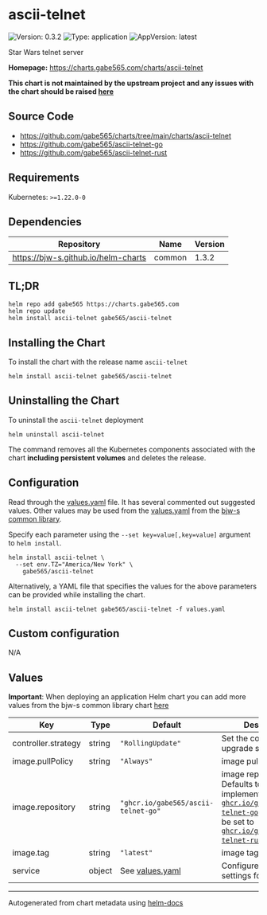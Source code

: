 # ascii-telnet

![Version: 0.3.2](https://img.shields.io/badge/Version-0.3.2-informational?style=flat)
![Type: application](https://img.shields.io/badge/Type-application-informational?style=flat)
![AppVersion: latest](https://img.shields.io/badge/AppVersion-latest-informational?style=flat)

Star Wars telnet server

**Homepage:** <https://charts.gabe565.com/charts/ascii-telnet>

**This chart is not maintained by the upstream project and any issues with the chart should be raised [here](https://github.com/gabe565/charts/issues/new)**

## Source Code

* <https://github.com/gabe565/charts/tree/main/charts/ascii-telnet>
* <https://github.com/gabe565/ascii-telnet-go>
* <https://github.com/gabe565/ascii-telnet-rust>

## Requirements

Kubernetes: `>=1.22.0-0`

## Dependencies

| Repository | Name | Version |
|------------|------|---------|
| <https://bjw-s.github.io/helm-charts> | common | 1.3.2 |

## TL;DR

```console
helm repo add gabe565 https://charts.gabe565.com
helm repo update
helm install ascii-telnet gabe565/ascii-telnet
```

## Installing the Chart

To install the chart with the release name `ascii-telnet`

```console
helm install ascii-telnet gabe565/ascii-telnet
```

## Uninstalling the Chart

To uninstall the `ascii-telnet` deployment

```console
helm uninstall ascii-telnet
```

The command removes all the Kubernetes components associated with the chart **including persistent volumes** and deletes the release.

## Configuration

Read through the [values.yaml](./values.yaml) file. It has several commented out suggested values.
Other values may be used from the [values.yaml](https://github.com/bjw-s/helm-charts/tree/main/charts/library/common/values.yaml) from the [bjw-s common library](https://github.com/bjw-s/helm-charts/tree/main/charts/library/common).

Specify each parameter using the `--set key=value[,key=value]` argument to `helm install`.

```console
helm install ascii-telnet \
  --set env.TZ="America/New York" \
    gabe565/ascii-telnet
```

Alternatively, a YAML file that specifies the values for the above parameters can be provided while installing the chart.

```console
helm install ascii-telnet gabe565/ascii-telnet -f values.yaml
```

## Custom configuration

N/A

## Values

**Important**: When deploying an application Helm chart you can add more values from the bjw-s common library chart [here](https://github.com/bjw-s/helm-charts/tree/main/charts/library/common)

| Key | Type | Default | Description |
|-----|------|---------|-------------|
| controller.strategy | string | `"RollingUpdate"` | Set the controller upgrade strategy |
| image.pullPolicy | string | `"Always"` | image pull policy |
| image.repository | string | `"ghcr.io/gabe565/ascii-telnet-go"` | image repository.    Defaults to Go implementation at [`ghcr.io/gabe565/ascii-telnet-go`](https://ghcr.io/gabe565/ascii-telnet-go),    but can also be set to [`ghcr.io/gabe565/ascii-telnet-rust`](https://ghcr.io/gabe565/ascii-telnet-rust). |
| image.tag | string | `"latest"` | image tag |
| service | object | See [values.yaml](./values.yaml) | Configures service settings for the chart. |

---
Autogenerated from chart metadata using [helm-docs](https://github.com/norwoodj/helm-docs)
